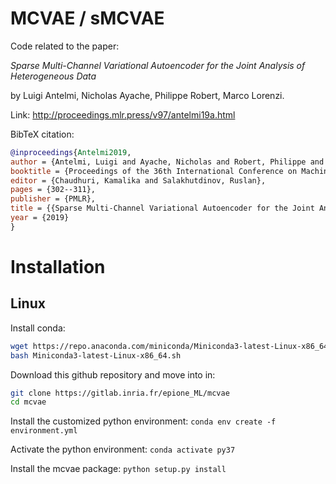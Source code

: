 # MCVAE / sMCVAE

Code related to the paper:

*Sparse Multi-Channel Variational Autoencoder for the Joint Analysis of Heterogeneous Data*

by  Luigi Antelmi, Nicholas Ayache, Philippe Robert, Marco Lorenzi.

Link: http://proceedings.mlr.press/v97/antelmi19a.html

BibTeX citation:
```bibtex
@inproceedings{Antelmi2019,
author = {Antelmi, Luigi and Ayache, Nicholas and Robert, Philippe and Lorenzi, Marco},
booktitle = {Proceedings of the 36th International Conference on Machine Learning},
editor = {Chaudhuri, Kamalika and Salakhutdinov, Ruslan},
pages = {302--311},
publisher = {PMLR},
title = {{Sparse Multi-Channel Variational Autoencoder for the Joint Analysis of Heterogeneous Data}}, 
year = {2019}
}
```

# Installation

## Linux
Install conda:
```bash
wget https://repo.anaconda.com/miniconda/Miniconda3-latest-Linux-x86_64.sh  
bash Miniconda3-latest-Linux-x86_64.sh
```

Download this github repository and move into in:
```bash
git clone https://gitlab.inria.fr/epione_ML/mcvae
cd mcvae
```

Install the customized python environment:
`conda env create -f environment.yml`

Activate the python environment:
`conda activate py37`

Install the mcvae package:
`python setup.py install`